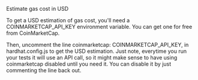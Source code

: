 Estimate gas cost in USD

To get a USD estimation of gas cost, you'll need a COINMARKETCAP_API_KEY environment variable. You can get one for free from CoinMarketCap.

Then, uncomment the line coinmarketcap: COINMARKETCAP_API_KEY, in hardhat.config.js to get the USD estimation. Just note, everytime you run your tests it will use an API call, so it might make sense to have using coinmarketcap disabled until you need it. You can disable it by just commenting the line back out.